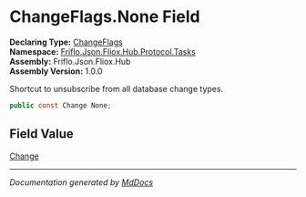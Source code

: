 ﻿<!--  
  <auto-generated>   
    The contents of this file were generated by a tool.  
    Changes to this file may be list if the file is regenerated  
  </auto-generated>   
-->

# ChangeFlags.None Field

**Declaring Type:** [ChangeFlags](../index.md)  
**Namespace:** [Friflo.Json.Fliox.Hub.Protocol.Tasks](../../index.md)  
**Assembly:** Friflo.Json.Fliox.Hub  
**Assembly Version:** 1.0.0

Shortcut to unsubscribe from all database change types.

```csharp
public const Change None;
```

## Field Value

[Change](../../Change/index.md)

___

*Documentation generated by [MdDocs](https://github.com/ap0llo/mddocs)*
